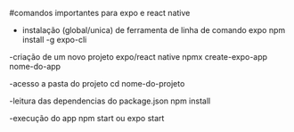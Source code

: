 #comandos importantes para expo e react native

- instalação (global/unica) de ferramenta de linha de comando expo
  npm install -g expo-cli

-criação de um novo projeto expo/react native
npmx create-expo-app nome-do-app

-acesso a pasta do projeto
cd nome-do-projeto

-leitura das dependencias do package.json
npm install

-execução do app
npm start ou expo start

